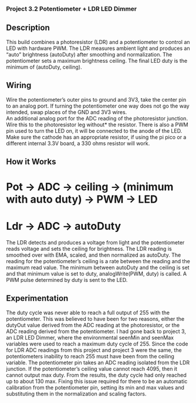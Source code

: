 ### Project 3.2 Potentiometer + LDR LED Dimmer ###

## Description ##
This build combines a photoresistor (LDR) and a potentiometer to control an LED with hardware PWM. The LDR measures ambient light and produces an “auto” brightness (autoDuty) after smoothing and normalization. The potentiometer sets a maximum brightness ceiling. The final LED duty is the minimum of (autoDuty, ceiling).

## Wiring ##
Wire the potentiometer’s outer pins to ground and 3V3, take the center pin to an analog port. If turning the potentiometer one way does not go the way intended, swap places of the GND and 3V3 wires.  
An additional analog port for the ADC reading of the photoresistor junction. Wire this to the photoresistor leg without* the resistor. There is also a PWM pin used to turn the LED on, it will be connected to the anode of the LED. Make sure the cathode has an appropriate resistor, if using the pi pico or a different internal 3.3V board, a 330 ohms resistor will work. 

## How it Works ##
# Pot -> ADC -> ceiling -> (minimum with auto duty) -> PWM -> LED #
# Ldr -> ADC -> autoDuty #
The LDR detects and produces a voltage from light and the potentiometer reads voltage and sets the ceiling for brightness. The LDR reading is smoothed over with EMA, scaled, and then normalized as autoDuty. The reading for the potentiometer’s ceiling is a rate between the reading and the maximum read value. The minimum between autoDuty and the ceiling is set and that minimum value is set to duty, analogWrite(PWM, duty) is called. A PWM pulse determined by duty is sent to the LED. 

## Experimentation ##
The duty cycle was never able to reach a full output of 255 with the potentiometer. This was believed to have been for two reasons, either the dutyOut value derived from the ADC reading at the photoresistor, or the ADC reading derived from the potentiometer. I had gone back to project 3, an LDR LED Dimmer, where the environmental seenMin and seenMax variables were used to reach a maximum duty cycle of 255. Since the code for LDR ADC readings from this project and project 3 were the same, the potentiometers inability to reach 255 must have been from the ceiling variable. The potentiometer pin takes an ADC reading isolated from the LDR junction. If the potentiometer’s ceiling value cannot reach 4095, then it cannot output max duty. 
From the results, the duty cycle had only reached up to about 130 max. Fixing this issue required for there to be an automatic calibration from the potentiometer pin, setting its min and max values and substituting them in the normalization and scaling factors. 
